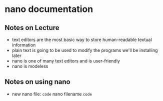 # nano documentation


## Notes on Lecture

- text editors are the most basic way to store human-readable textual information
- plain text is going to be used to modify the programs we'll be installing later
- nano is one of many text editors and is user-friendly
- nano is modeless


## Notes on using nano

- new nano file: `code` nano filename `code`
